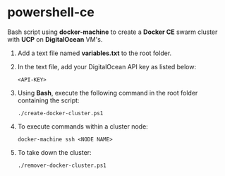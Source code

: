 # powershell-ce
Bash script using **docker-machine** to create a **Docker CE** swarm cluster with **UCP** on **DigitalOcean** VM's.
1. Add a text file named **variables.txt** to the root folder.
2. In the text file, add your DigitalOcean API key as listed below:

   `<API-KEY>`

3. Using **Bash**, execute the following command in the root folder containing the script:

   `./create-docker-cluster.ps1`
   
4. To execute commands within a cluster node:

   `docker-machine ssh <NODE NAME>`
   
5. To take down the cluster:

   `./remover-docker-cluster.ps1`
